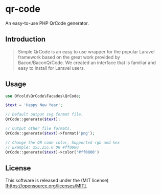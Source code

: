 # qr-code
An easy-to-use PHP QrCode generator.

## Introduction

> Simple QrCode is an easy to use wrapper for the popular Laravel framework based on the great work provided by Bacon/BaconQrCode. We created an interface that is familiar and easy to install for Laravel users.


## Usage

```php
use Ofcold\QrCode\Facades\QrCode;

$text = 'Happy New Year';

// Default output svg format file.
QrCode::generate($text);

// Output other file formats.
QrCode::generate($text)->format('png');

// Change the QR code color, Supported rgb and hex
// Example: 255.255.0 OR #ff0000
QrCode::generate($text)->color('#ff0000')

```

## License

This software is released under the (MIT license)[https://opensource.org/licenses/MIT].
